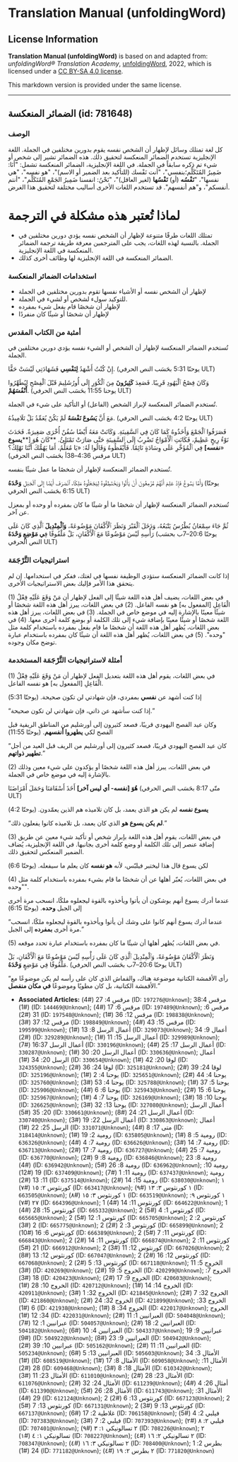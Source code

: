 # Translation Manual (unfoldingWord)

## License Information

**Translation Manual (unfoldingWord)** is based on and adapted from: _unfoldingWord® Translation Academy_, [unfoldingWord](https://unfoldingword.org/utw), 2022, which is licensed under a [CC BY-SA 4.0 license](https://creativecommons.org/licenses/by-sa/4.0/legalcode.en).

This markdown version is provided under the same license.



--------------------------------

## الضمائر المنعكسة (id: 781648)

### الوصف

كل لغة تمتلك وسائل لإظهار أن الشخص نفسه يقوم بدورين مختلفين في الجملة. اللغة الإنجليزية تستخدم الضمائر المنعكسة لتحقيق ذلك. هذه الضمائر تشير إلى شخص أو شيء تم ذكره سابقاً في الجملة. في اللغة الإنجليزية، الضمائر المنعكسة تشمل: "أَنَا: ضَمِيرُ المُتَكَلِّم؛بنفسي"، "أنت نَفْسك (للتأكيد بعد الضمير أو الاسم)"، "هو نفسه"، "هي نفسها"، "**نَفْسُه** (أو) **نَفْسُها** (لغير العاقل)"، "نَحْنُ: انفسنا ضَمِيرُ الجَمْعِ المُتَكَلِّم"، "أنتم أنفسكم"، و"هم أنفسهم". قد تستخدم اللغات الأخرى أساليب مختلفة لتحقيق هذا الغرض.

لماذا تُعتبر هذه مشكلة في الترجمة
=================================

* تمتلك اللغات طرقًا متنوعة لإظهار أن الشخص نفسه يؤدي دورين مختلفين في الجملة. بالنسبة لهذه اللغات، يجب على المترجمين معرفة طريقة ترجمة الضمائر المنعكسة في اللغة الإنجليزية.
* الضمائر المنعكسة في اللغة الإنجليزية لها وظائف أخرى كذلك.

### استخدامات الضمائر المنعكسة

* لإظهار أن الشخص نفسه أو الأشياء نفسها تقوم بدورين مختلفين في الجملة
* للتوكيد سولء لشخص أو لشيء في الجملة.
* لإظهار أن شخصًا قام بفعل شيء بمفرده
* لإظهار أن شخصًا أو شيئًا كان منفردًا

### أمثبة من الكتاب المقدس

تُستخدم الضمائر المنعكسة لإظهار أن الشخص أو الشيء نفسه يؤدي دورين مختلفين في الجملة.

إِنْ كُنْتُ أَشْهَدُ **لِنَفْسِي** فَشَهَادَتِي لَيْسَتْ حَقًّا. (يوحنّا 5:31 بحَسَب النص الحرفي ULT)

وَكَانَ فِصْحُ ٱلْيَهُودِ قَرِيبًا. فَصَعِدَ **كَثِيرُونَ** مِنَ ٱلْكُوَرِ إِلَى أُورُشَلِيمَ قَبْلَ ٱلْفِصْحِ لِيُطَهِّرُوا **أَنْفُسَهُمْ**. (يوحنا 11:55 بحَسَب النص الحرفي ULT)

تُستخدم الضمائر المنعكسة لإبراز الشخص (الفاعل) أو التأكيد على شيء في الجملة.

مَعَ أَنَّ **يَسُوعَ نَفْسَهُ** لَمْ يَكُنْ يُعَمِّدُ بَلْ تَلَامِيذُهُ. (يوحنّا 4:2 بحَسَب النص الحرفي ULT)

فَصَرَفُوا ٱلْجَمْعَ وَأَخَذُوهُ كَمَا كَانَ فِي ٱلسَّفِينَةِ. وَكَانَتْ مَعَهُ أَيْضًا سُفُنٌ أُخْرَى صَغِيرَةٌ. فَحَدَثَ نَوْءُ رِيحٍ عَظِيمٌ، فَكَانَتِ ٱلْأَمْوَاجُ تَضْرِبُ إِلَى ٱلسَّفِينَةِ حَتَّى صَارَتْ تَمْتَلِئُ. **كَانَ هُوَ \[****يسوع نفسه]** فِي ٱلْمُؤَخَّرِ عَلَى وِسَادَةٍ نَائِمًا. فَأَيْقَظُوهُ وَقَالُوا لَهُ: «يَا مُعَلِّمُ، أَمَا يَهُمُّكَ أَنَّنَا نَهْلِكُ؟» (مرقس 4:36–38أ بحَسَب النص الحرفي ULT)

تُستخدم الضمائر المنعكسة لإظهار أن شخصًا ما عمل شيئًا بنفسه.

وَأَمَّا يَسُوعُ فَإِذْ عَلِمَ أَنَّهُمْ مُزْمِعُونَ أَنْ يَأْتُوا وَيَخْتَطِفُوهُ لِيَجْعَلُوهُ مَلِكًا، ٱنْصَرَفَ أَيْضًا إِلَى ٱلْجَبَلِ **وَحْدَهُ** (يوحنّا 6:15 بحَسَب النص الحرفي ULT)

تُستخدم الضمائر المنعكسة لإظهار أن شخصًا ما أو شيئًا ما كان بمفرده أو وحده أو بمعزل عن آخر.

ثُمَّ جَاءَ سِمْعَانُ بُطْرُسُ يَتْبَعُهُ، وَدَخَلَ ٱلْقَبْرَ وَنَظَرَ ٱلْأَكْفَانَ مَوْضُوعَةً، **وَٱلْمِنْدِيلَ** ٱلَّذِي كَانَ عَلَى رَأْسِهِ لَيْسَ مَوْضُوعًا مَعَ ٱلْأَكْفَانِ، بَلْ مَلْفُوفًا فِ**ي مَوْضِعٍ وَحْدَهُ** (يوحنّا 20:6–7ب بحسَب النص الحرفي ULT)

### استراتيجيات التَّرْجَمَة

إذا كانت الضمائر المنعكسة ستؤدي الوظيفة نفسها في لغتك، ففكر في استخدامها. إن لم يتحقق هذا الأمر فإليك بعض الاستراتيجيات الأخرى.

(1\) في بعض اللغات، يضيف أهل هذه اللغة شيئًا إلى الفعل لإظهار أن مَنْ وَقَعَ عَلَيْهِ فِعْلُ الْفَاعِلِ \[المفعول به] هو نفسه الفاعل. (2\) في بعض اللغات، يبرز أهل هذه اللغة شخصًا أو شيئًا معينًا بالإشارة إليه في موضع خاص في الجملة. (3\) في بعض اللغات، يبرز أهل هذه اللغة شخصًا أو شيئًا معينًا بإضافة شيء إلى تلك الكلمة أو بوضع كلمة أخرى معها. (4\) في بعض اللغات، يُظهر أهل هذه اللغة أن شخصًا ما قام بفعل بمفرده باستخدام كلمة مثل "وحده". (5\) في بعض اللغات، يُظهر أهل هذه اللغة أن شيئًا كان بمفرده باستخدام عبارة توضح مكان وجوده.

### أمثلة لاستراتيجيات التَّرْجَمَة المستخدمة

(1\) في بعض اللغات، يقوم أهل هذه اللغة بتعديل الفعل لإظهار أن مَنْ وَقَعَ عَلَيْهِ فِعْلُ الْفَاعِلِ \[المفعول به] هو نفسه الفاعل.

إذا كنت أشهد عن **نفسي** بمفردي، فإن شهادتي لن تكون صحيحة. (يوحنّا 5:31\)

“إذا كنت سأشهد عن ذاتي، فإن شهادتي لن تكون صحيحة.”

وكان عيد الفصح اليهودي قريبًا، فصعد كثيرون إلى أورشليم من المناطق الريفية قبل الفصح لكي **يطهروا أنفسهم**. (يوحنّا 11:55\)

“كان عيد الفصح اليهودي قريبًا، فصعد كثيرون إلى أورشليم من الريف قبل العيد من أجل **تطهير ذواتهم**.”

(2\) في بعض اللغات، يبرز أهل هذه اللغة شخصًا أو يؤكدون على شيء معين وذلك بالإشارة إليه في موضع خاص في الجملة.

**هُوَ \[نفسه\- أي ليس آخر]** أَخَذَ أَسْقَامَنَا وَحَمَلَ أَمْرَاضَنَا (متّى 8:17 بحَسَب النص الحرفي ULT)

**يسوع نفسه** لم يكن هو الذي يعمد، بل كان تلاميذه هم الذين يعمّدون. (يوحنّا 4:2\)

“**لم يكن يسوع هو** الذي كان يعمد، بل تلاميذه كانوا يفعلون ذلك.”

(3\) في بعض اللغات، يقوم أهل هذه اللغة بإبراز شخص أو تأكيد شيء معين عن طريق إضافة عنصر إلى تلك الكلمة أو وضع كلمة أخرى بجانبها. في اللغة الإنجليزية، يُضاف الضمير المنعكس لتحقيق ذلك.

لكن يسوع قال هذا ليختبر فيلبّس، لأنه **هو نفسه** كان يعلم ما سيفعله. (يوحنّا 6:6\)

(4\) في بعض اللغات، يُعبّر أهلها عن أن شخصًا ما قام بشيء بمفرده باستخدام كلمة مثل "وحده".

عندما أدرك يسوع أنهم يوشكون أن يأتوا ويأخذوه بالقوة ليجعلوه ملكًا، انسحب مرة أخرى إلى الجبل **وحده**. (يوحنّا 6:15\)

“عندما أدرك يسوع أنهم كانوا على وشك أن يأتوا ويأخذوه بالقوة ليجعلوه ملكًا، انسحب مرة أخرى **بمفرده** إلى الجبل.”

(5\) في بعض اللغات، يُظهر أهلها أن شيئًا ما كان بمفرده باستخدام عبارة تحدد موقعه.

وَنَظَرَ ٱلْأَكْفَانَ مَوْضُوعَةً، وَٱلْمِنْدِيلَ ٱلَّذِي كَانَ عَلَى رَأْسِهِ لَيْسَ مَوْضُوعًا مَعَ ٱلْأَكْفَانِ، بَلْ مَلْفُوفًا فِي مَوْضِعٍ **وَحْدَهُ**. (يوحنّا 20:6–7ب بحَسَب النص الحرفي ULT)

“رأى الأقمشة الكتانية موضوعة هناك، والقماش الذي كان على رأسه لم يكن موضوعًا مع الأقمشة الكتانية، بل كان مطويًا وموضوعًا **في مكان منفصل**.”

* **Associated Articles:** مرقس 4: 27 (#4) (ID: `197276@Unknown`); مرقس 38:4 (#1) (ID: `144469@Unknown`); مرقس 6: 17 (#4) (ID: `197489@Unknown`); مرقس 6: 31 (#2) (ID: `197548@Unknown`); مرقس 12: 36 (#1) (ID: `198838@Unknown`); مرقس 12: 37 (#3) (ID: `198849@Unknown`); مرقس 15: 43 (#4) (ID: `199599@Unknown`); أعمال الرسل 8: 13 (#1) (ID: `329073@Unknown`); أعمال 9: 34 (#2) (ID: `329289@Unknown`); أعمال الرسل 15: 11 (#1) (ID: `329989@Unknown`); أعمال الرسل 16:37 (#7) (ID: `330196@Unknown`); أعمال الرسل 17: 25 (#4) (ID: `330287@Unknown`); أعمال الرسل 20: 30 (#1) (ID: `330636@Unknown`); أعمال الرسل 20: 34 (#1) (ID: `330654@Unknown`); لوقا 20: 42 (#1) (ID: `324355@Unknown`); لوقا 24: 36 (#2) (ID: `325181@Unknown`); لوقا 24: 39 (#2) (ID: `325196@Unknown`); يوحنا 4: 2 (#1) (ID: `325651@Unknown`); يوحنا 4: 44 (#2) (ID: `325760@Unknown`); يوحنا 4: 53 (#3) (ID: `325788@Unknown`); يوحنا 5: 37 (#1) (ID: `325906@Unknown`); يوحنا 6: 6 (#4) (ID: `325943@Unknown`); يوحنا 6: 15 (#2) (ID: `325967@Unknown`); يوحنا 7: 4 (#1) (ID: `326169@Unknown`); يوحنا 10: 18 (#3) (ID: `326625@Unknown`); يوحنا 13: 32 (#3) (ID: `327080@Unknown`); أعمال الرسل 20: 35 (#5) (ID: `330661@Unknown`); أعمال الرسل 21: 24 (#8) (ID: `330740@Unknown`); أعمال الرسل 22: 19 (#3) (ID: `330863@Unknown`); أعمال الرسل 25: 22 (#1) (ID: `331071@Unknown`); متى 17: 8 (#4) (ID: `318414@Unknown`); رومية 2: 19 (#1) (ID: `635805@Unknown`); رومية 5: 8 (#1) (ID: `636326@Unknown`); رومية 7: 4 (#4) (ID: `636626@Unknown`); رومية 7: 14 (#3) (ID: `636713@Unknown`); رومية 7: 17 (#2) (ID: `636727@Unknown`); رومية 7: 25 (#4) (ID: `636770@Unknown`); رومية 8: 9 (#2) (ID: `636846@Unknown`); رومية 8: 23 (#4) (ID: `636942@Unknown`); رومية 8: 26 (#5) (ID: `636962@Unknown`); رومية 10: 19 (#12) (ID: `637409@Unknown`); رومية 11: 1 (#7) (ID: `637437@Unknown`); رومية 11: 13 (#2) (ID: `637514@Unknown`); رومية 15: 14 (#2) (ID: `638030@Unknown`); ١ كورنثوس ٢: ١٥ (#٧) (ID: `663417@Unknown`); ١ كورنثوس ٣: ١٣ (#٩) (ID: `663505@Unknown`); ١ كورنثوس ٣: ١٥ (#٨) (ID: `663519@Unknown`); ١ كورنثوس ٩: ٢٧ (#٧) (ID: `664396@Unknown`); 1 كورنثوس 11: 14 (#4) (ID: `664622@Unknown`); 1 كورنثوس 15: 28 (#4) (ID: `665332@Unknown`); 2 كورنثوس 1: 4 (#5) (ID: `665665@Unknown`); 2 كورنثوس 1: 12 (#5) (ID: `665705@Unknown`); 2 كورنثوس 2: 2 (#3) (ID: `665775@Unknown`); 2 كورنثوس 3: 2 (#2) (ID: `665899@Unknown`); 2 كورنثوس 6: 16 (#10) (ID: `666389@Unknown`); 2 كورنثوس 11: 7 (#5) (ID: `666843@Unknown`); 2 كورنثوس 11: 14 (#2) (ID: `666874@Unknown`); 2 كورنثوس 11: 21 (#5) (ID: `666912@Unknown`); 2 كورنثوس 12: 11 (#3) (ID: `667026@Unknown`); 2 كورنثوس 12: 13 (#8) (ID: `667047@Unknown`); 2 كورنثوس 12: 16 (#2) (ID: `667068@Unknown`); 2 كورنثوس 13: 5 (#2) (ID: `667118@Unknown`); الخروج 5: 11 (#3) (ID: `420269@Unknown`); الخروج 5: 19 (#2) (ID: `420299@Unknown`); الخروج 7: 18 (#3) (ID: `420423@Unknown`); الخروج 9: 17 (#2) (ID: `420603@Unknown`); الخروج 10: 28 (#1) (ID: `420712@Unknown`); الخروج 14: 14 (#1) (ID: `420911@Unknown`); الخروج 32: 1 (#3) (ID: `421845@Unknown`); الخروج 32: 7 (#2) (ID: `421860@Unknown`); الخروج 32: 24 (#2) (ID: `421899@Unknown`); الخروج 33: 6 (#1) (ID: `421938@Unknown`); الخروج 34: 8 (#1) (ID: `422017@Unknown`); الخروج 34: 12 (#1) (ID: `422031@Unknown`); العبرانيين 1: 11 (#2) (ID: `504048@Unknown`); عبرانيين 1: 12 (#7) (ID: `504057@Unknown`); العبرانيين 2: 18 (#2) (ID: `504182@Unknown`); العبرانيين 4: 10 (#6) (ID: `504337@Unknown`); عبرانيين 9: 19 (#9) (ID: `504922@Unknown`); العبرانيين 9: 23 (#8) (ID: `504942@Unknown`); عبرانيين 10: 39 (#2) (ID: `505162@Unknown`); العبرانيين 11: 11 (#2) (ID: `505234@Unknown`); العبرانيين 13: 5 (#6) (ID: `505603@Unknown`); الأمثال 3: 34 (#1) (ID: `608519@Unknown`); الأمثال 8: 17 (#1) (ID: `609058@Unknown`); الأمثال 11: 28 (#2) (ID: `609468@Unknown`); الأمثال 18: 8 (#3) (ID: `610342@Unknown`); الأمثال 23: 11 (#3) (ID: `611010@Unknown`); الأمثال 23: 28 (#2) (ID: `611076@Unknown`); الأمثال 24: 32 (#2) (ID: `611239@Unknown`); أمثال 26: 4 (#4) (ID: `611390@Unknown`); الأمثال 28: 26 (#5) (ID: `611743@Unknown`); الأمثال 31: 29 (#4) (ID: `612124@Unknown`); 2 كورنثوس 13: 6 (#2) (ID: `667123@Unknown`); 2 كورنثوس 13: 7 (#5) (ID: `667131@Unknown`); 2 كورنثوس 13: 9 (#3) (ID: `667137@Unknown`); غلاطية 2: 17 (#6) (ID: `706158@Unknown`); فيلبي 2: 4 (#5) (ID: `707383@Unknown`); فيلبي 2: 7 (#3) (ID: `707393@Unknown`); فيلبي ٢: ٨ (#٢) (ID: `707401@Unknown`); ٢ تسالونيكي ١: ٣ (#٩) (ID: `708226@Unknown`); ٢ تسالونيكي ١: ٤ (#١) (ID: `708227@Unknown`); ٢ تسالونيكي ٢: ١٦ (#٤) (ID: `708347@Unknown`); ٢ تسالونيكي ٣: ١٦ (#٤) (ID: `708400@Unknown`); 1 بطرس 2: 24 (#1) (ID: `771182@Unknown`); ٢ بطرس ٢: ١٩ (#٤) (ID: `771820@Unknown`)

